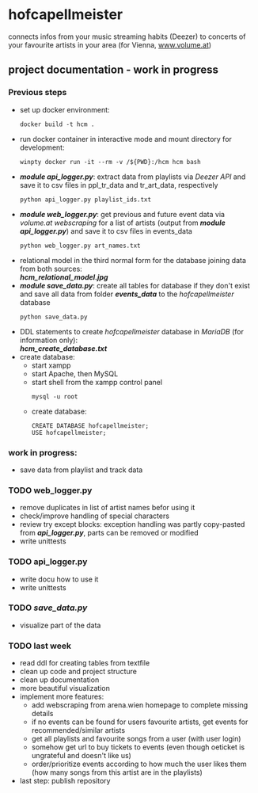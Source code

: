 # hofcapellmeister
connects infos from your music streaming habits (Deezer) to concerts of your favourite artists in your area (for Vienna, www.volume.at)

## project documentation - work in progress
### Previous steps
- set up docker environment:
  ```console
  docker build -t hcm .
  ```
- run docker container in interactive mode and mount directory for development:
  ```console
  winpty docker run -it --rm -v /${PWD}:/hcm hcm bash
  ```
- ***module api_logger.py***: extract data from playlists via *Deezer API* and save it to csv files in ppl_tr_data and tr_art_data, respectively
  ```console
  python api_logger.py playlist_ids.txt
  ```
- ***module web_logger.py***: get previous and future event data via *volume.at webscraping* for a list of artists (output from ***module api_logger.py***) and save it to csv files in events_data
  ```console
  python web_logger.py art_names.txt
  ```
- relational model in the third normal form for the database joining data from both sources:\
***hcm_relational_model.jpg***
- ***module save_data.py***: create all tables for database if they don't exist and save all data from folder ***events_data*** to the *hofcapellmeister* database
  ```console
  python save_data.py
  ```
- DDL statements to create *hofcapellmeister* database in *MariaDB* (for information only):\
***hcm_create_database.txt***
- create database:
  - start xampp
  - start Apache, then MySQL
  - start shell from the xampp control panel
    ```console
    mysql -u root
    ```
  - create database:
    ```mysql
    CREATE DATABASE hofcapellmeister;
    USE hofcapellmeister;
    ```
  
### work in progress:
- save data from playlist and track data

### TODO web_logger.py
- remove duplicates in list of artist names befor using it
- check/improve handling of special characters
- review try except blocks: exception handling was partly copy-pasted from ***api_logger.py***, parts can be removed or modified
- write unittests

### TODO api_logger.py
- write docu how to use it
- write unittests

### TODO ***save_data.py***
- visualize part of the data

### TODO last week
- read ddl for creating tables from textfile
- clean up code and project structure
- clean up documentation
- more beautiful visualization
- implement more features:
  - add webscraping from arena.wien homepage to complete missing details
  - if no events can be found for users favourite artists, get events for recommended/similar artists
  - get all playlists and favourite songs from a user (with user login)
  - somehow get url to buy tickets to events (even though oeticket is ungrateful and doesn't like us)
  - order/prioritize events according to how much the user likes them (how many songs from this artist are in the playlists)
- last step: publish repository